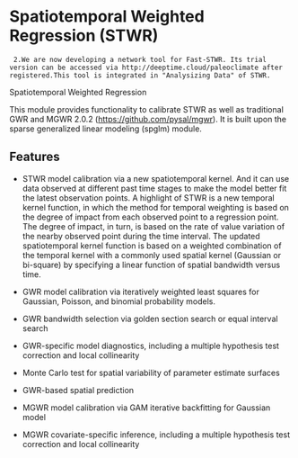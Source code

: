 **S**patiotemporal **W**eighted **R**egression (STWR)
=======================================
     2.We are now developing a network tool for Fast-STWR. Its trial version can be accessed via http://deeptime.cloud/paleoclimate after registered.This tool is integrated in "Analysizing Data" of STWR.
      
Spatiotemporal Weighted Regression

This module provides functionality to calibrate STWR as well as traditional GWR and MGWR 2.0.2 (https://github.com/pysal/mgwr). It is
built upon the sparse generalized linear modeling (spglm) module. 

Features
--------
- STWR model calibration via a new spatiotemporal kernel. And it can use data observed at different past time stages to make the model 
 better fit the latest observation points. A highlight of STWR is a new temporal kernel function, in which the method for temporal weighting 
 is based on the degree of impact from each observed point to a regression point. The degree of impact, in turn, is based on the rate of 
 value variation of the nearby observed point during the time interval. The updated spatiotemporal kernel function is based on a weighted 
 combination of the temporal kernel with a commonly used spatial kernel (Gaussian or bi-square) by specifying a linear function of spatial 
 bandwidth versus time. 

- GWR model calibration via iteratively weighted least squares for Gaussian,
  Poisson, and binomial probability models.
- GWR bandwidth selection via golden section search or equal interval search
- GWR-specific model diagnostics, including a multiple hypothesis test
  correction and local collinearity
- Monte Carlo test for spatial variability of parameter estimate surfaces
- GWR-based spatial prediction
- MGWR model calibration via GAM iterative backfitting for Gaussian model
- MGWR covariate-specific inference, including a multiple hypothesis test
  correction and local collinearity  

